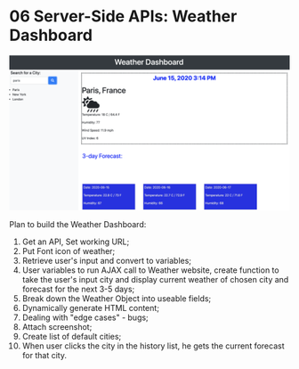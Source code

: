 # 06 Server-Side APIs: Weather Dashboard

![weather dashboard demo](./Assets/Screen-Shot.png)


Plan to build the Weather Dashboard:

1. Get an API, Set working URL;
2. Put Font icon of weather;
3. Retrieve user's input and convert to variables;
4. User variables to run AJAX call to Weather website, create function to take the user's input city and display current weather of chosen city and forecast for the next 3-5 days;
5. Break down the Weather Object into useable fields;
6. Dynamically generate HTML content;
7. Dealing with "edge cases" - bugs;
8. Attach screenshot;
9. Create list of default cities;
10. When user clicks the city in the history list, he gets the current forecast for that city.



